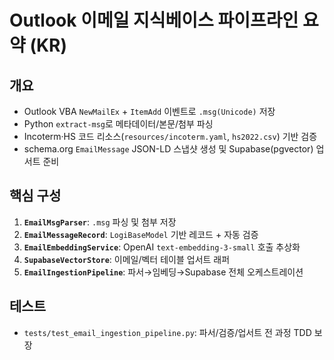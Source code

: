 # Outlook 이메일 지식베이스 파이프라인 요약 (KR)

## 개요
- Outlook VBA `NewMailEx` + `ItemAdd` 이벤트로 `.msg(Unicode)` 저장
- Python `extract-msg`로 메타데이터/본문/첨부 파싱
- Incoterm·HS 코드 리소스(`resources/incoterm.yaml`, `hs2022.csv`) 기반 검증
- schema.org `EmailMessage` JSON-LD 스냅샷 생성 및 Supabase(pgvector) 업서트 준비

## 핵심 구성
1. **`EmailMsgParser`**: `.msg` 파싱 및 첨부 저장
2. **`EmailMessageRecord`**: `LogiBaseModel` 기반 레코드 + 자동 검증
3. **`EmailEmbeddingService`**: OpenAI `text-embedding-3-small` 호출 추상화
4. **`SupabaseVectorStore`**: 이메일/벡터 테이블 업서트 래퍼
5. **`EmailIngestionPipeline`**: 파서→임베딩→Supabase 전체 오케스트레이션

## 테스트
- `tests/test_email_ingestion_pipeline.py`: 파서/검증/업서트 전 과정 TDD 보장
